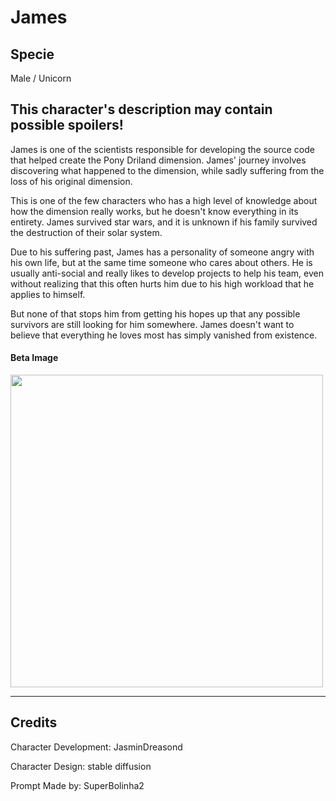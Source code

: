 # James

## Specie

Male / Unicorn

## This character's description may contain possible spoilers!

James is one of the scientists responsible for developing the source code that helped create the Pony Driland dimension. James' journey involves discovering what happened to the dimension, while sadly suffering from the loss of his original dimension.

This is one of the few characters who has a high level of knowledge about how the dimension really works, but he doesn't know everything in its entirety. James survived star wars, and it is unknown if his family survived the destruction of their solar system.

Due to his suffering past, James has a personality of someone angry with his own life, but at the same time someone who cares about others. He is usually anti-social and really likes to develop projects to help his team, even without realizing that this often hurts him due to his high workload that he applies to himself.

But none of that stops him from getting his hopes up that any possible survivors are still looking for him somewhere. James doesn't want to believe that everything he loves most has simply vanished from existence.

#### Beta Image
<img src="https://ar-io.dev/3ReqC2QPg6RpVM508FVjWEBBgxI3hrfkG8YMHUypWGY" height="500">

<hr/>

## Credits

Character Development: JasminDreasond

Character Design: stable diffusion

Prompt Made by: SuperBolinha2